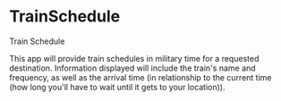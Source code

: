 # TrainSchedule
Train Schedule

This app will provide train schedules in military time for a requested destination.  Information displayed will include the train's name and frequency, as well as the arrival time (in relationship to the current time (how long you'll have to wait until it gets to your location)).
